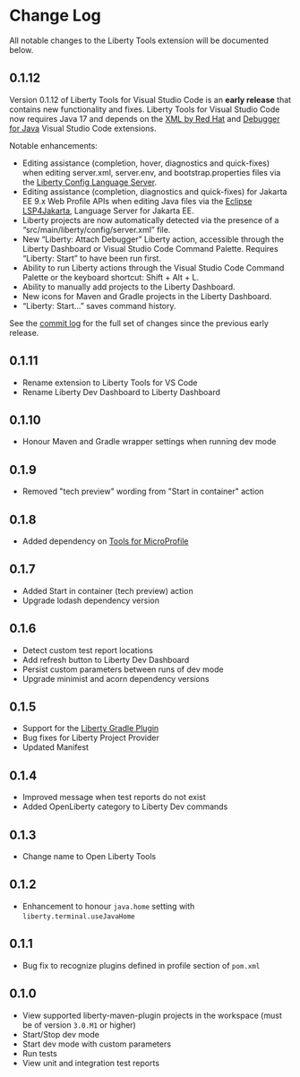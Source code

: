 # Change Log

All notable changes to the Liberty Tools extension will be documented below.

## 0.1.12

Version 0.1.12 of Liberty Tools for Visual Studio Code is an **early release** that contains new functionality and fixes. Liberty Tools for Visual Studio Code now requires Java 17 and depends on the [XML by Red Hat](https://marketplace.visualstudio.com/items?itemName=redhat.vscode-xml) and [Debugger for Java](https://marketplace.visualstudio.com/items?itemName=vscjava.vscode-java-debug) Visual Studio Code extensions.

Notable enhancements:
- Editing assistance (completion, hover, diagnostics and quick-fixes) when editing server.xml, server.env, and bootstrap.properties files via the [Liberty Config Language Server](https://github.com/OpenLiberty/liberty-language-server).
- Editing assistance (completion, diagnostics and quick-fixes) for Jakarta EE 9.x Web Profile APIs when editing Java files via the [Eclipse LSP4Jakarta](https://github.com/eclipse/lsp4jakarta), Language Server for Jakarta EE.
- Liberty projects are now automatically detected via the presence of a “src/main/liberty/config/server.xml” file.
- New “Liberty: Attach Debugger” Liberty action, accessible through the Liberty Dashboard or Visual Studio Code Command Palette. Requires “Liberty: Start” to have been run first.
- Ability to run Liberty actions through the Visual Studio Code Command Palette or the keyboard shortcut: Shift + Alt + L.
- Ability to manually add projects to the Liberty Dashboard.
- New icons for Maven and Gradle projects in the Liberty Dashboard.
- “Liberty: Start…” saves command history.

See the [commit log](https://github.com/OpenLiberty/liberty-tools-vscode/compare/0.1.12...main) for the full set of changes since the previous early release.

## 0.1.11
- Rename extension to Liberty Tools for VS Code
- Rename Liberty Dev Dashboard to Liberty Dashboard

## 0.1.10
- Honour Maven and Gradle wrapper settings when running dev mode

## 0.1.9
- Removed "tech preview" wording from "Start in container" action

## 0.1.8
- Added dependency on [Tools for MicroProfile](https://marketplace.visualstudio.com/items?itemName=redhat.vscode-microprofile)

## 0.1.7
- Added Start in container (tech preview) action
- Upgrade lodash dependency version

## 0.1.6

- Detect custom test report locations
- Add refresh button to Liberty Dev Dashboard
- Persist custom parameters between runs of dev mode
- Upgrade minimist and acorn dependency versions

## 0.1.5

- Support for the [Liberty Gradle Plugin](https://github.com/OpenLiberty/ci.gradle)
- Bug fixes for Liberty Project Provider
- Updated Manifest

## 0.1.4

- Improved message when test reports do not exist
- Added OpenLiberty category to Liberty Dev commands

## 0.1.3

- Change name to Open Liberty Tools

## 0.1.2

- Enhancement to honour `java.home` setting with `liberty.terminal.useJavaHome`

## 0.1.1

- Bug fix to recognize plugins defined in profile section of `pom.xml`

## 0.1.0

- View supported liberty-maven-plugin projects in the workspace (must be of version `3.0.M1` or higher)
- Start/Stop dev mode
- Start dev mode with custom parameters
- Run tests
- View unit and integration test reports
